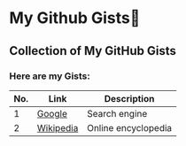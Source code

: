 # My Github Gists🔖
## Collection of My GitHub Gists

### Here are my Gists:

| No. | Link | Description |
| --- | --- | --- |
| 1 | [Google](https://www.google.com) | Search engine |
| 2 | [Wikipedia](https://www.wikipedia.org) | Online encyclopedia |
